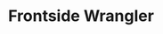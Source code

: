 ---
templateKey: people
name: Michele Mikell
title: Frontside Wrangler
img: michele-mikell.jpg
twitter: MicheleMikell
github: MicheleMikell
bio: Michele is our Assistant Operations Manager as well as our hiring guru. She keeps our office organized, our pantries full, our schedules tidy, and our bar well stocked. If you’re wanting to work with us, you’ll have to go through her. She’s an avid gamer who also loves discussing nerdy things such as Star Wars or Doctor Who. When she’s not in the office, she can likely be found hanging at home with her husband and animals or re-reading Harry Potter.
---